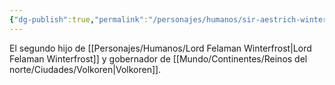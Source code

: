 ```yaml
---
{"dg-publish":true,"permalink":"/personajes/humanos/sir-aestrich-winterfrost/"}
---
```


El segundo hijo de [[Personajes/Humanos/Lord Felaman Winterfrost\|Lord Felaman Winterfrost]] y gobernador de [[Mundo/Continentes/Reinos del norte/Ciudades/Volkoren\|Volkoren]]. 